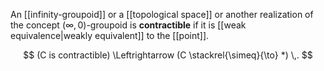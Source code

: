 An [[infinity-groupoid]] or a [[topological space]] or another realization of the concept $(\infty,0)$-groupoid is **contractible** if it is [[weak equivalence|weakly equivalent]] to the [[point]].

$$
  (C is contractible) \Leftrightarrow
  (C \stackrel{\simeq}{\to} *)
  \,.
$$